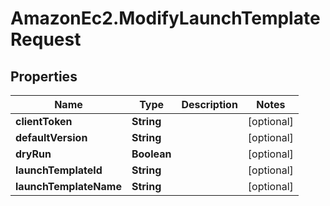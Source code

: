 # AmazonEc2.ModifyLaunchTemplateRequest

## Properties

Name | Type | Description | Notes
------------ | ------------- | ------------- | -------------
**clientToken** | **String** |  | [optional] 
**defaultVersion** | **String** |  | [optional] 
**dryRun** | **Boolean** |  | [optional] 
**launchTemplateId** | **String** |  | [optional] 
**launchTemplateName** | **String** |  | [optional] 


